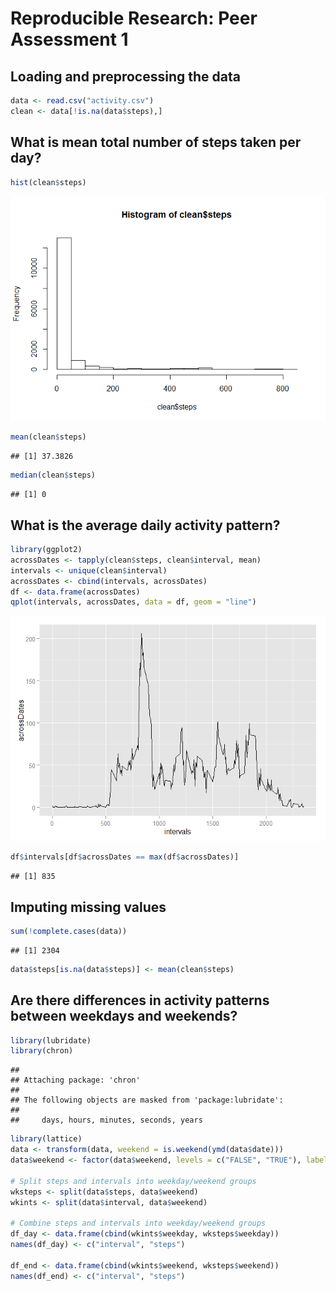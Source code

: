 # Reproducible Research: Peer Assessment 1


## Loading and preprocessing the data

```r
data <- read.csv("activity.csv")
clean <- data[!is.na(data$steps),]
```

## What is mean total number of steps taken per day?

```r
hist(clean$steps)
```

![](PA1_template_files/figure-html/unnamed-chunk-2-1.png) 

```r
mean(clean$steps)
```

```
## [1] 37.3826
```

```r
median(clean$steps)
```

```
## [1] 0
```


## What is the average daily activity pattern?

```r
library(ggplot2)
acrossDates <- tapply(clean$steps, clean$interval, mean)
intervals <- unique(clean$interval)
acrossDates <- cbind(intervals, acrossDates)
df <- data.frame(acrossDates)
qplot(intervals, acrossDates, data = df, geom = "line")
```

![](PA1_template_files/figure-html/unnamed-chunk-3-1.png) 

```r
df$intervals[df$acrossDates == max(df$acrossDates)]
```

```
## [1] 835
```

## Imputing missing values

```r
sum(!complete.cases(data))
```

```
## [1] 2304
```

```r
data$steps[is.na(data$steps)] <- mean(clean$steps)
```

## Are there differences in activity patterns between weekdays and weekends?

```r
library(lubridate)
library(chron)
```

```
## 
## Attaching package: 'chron'
## 
## The following objects are masked from 'package:lubridate':
## 
##     days, hours, minutes, seconds, years
```

```r
library(lattice)
data <- transform(data, weekend = is.weekend(ymd(data$date)))
data$weekend <- factor(data$weekend, levels = c("FALSE", "TRUE"), labels = c("weekday", "weekend"))

# Split steps and intervals into weekday/weekend groups
wksteps <- split(data$steps, data$weekend)
wkints <- split(data$interval, data$weekend)

# Combine steps and intervals into weekday/weekend groups
df_day <- data.frame(cbind(wkints$weekday, wksteps$weekday))
names(df_day) <- c("interval", "steps")

df_end <- data.frame(cbind(wkints$weekend, wksteps$weekend))
names(df_end) <- c("interval", "steps")
```
